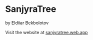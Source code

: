 # SanjyraTree
by Eldiiar Bekbolotov

Visit the website at <a href='https://sanjyratree.web.app/' target='_blank'>sanjyratree.web.app</a>
